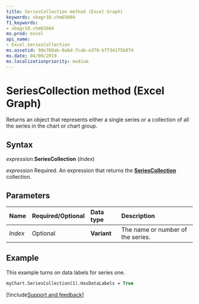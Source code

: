 ```yaml
---
title: SeriesCollection method (Excel Graph)
keywords: vbagr10.chm65604
f1_keywords:
- vbagr10.chm65604
ms.prod: excel
api_name:
- Excel.SeriesCollection
ms.assetid: 9de760ab-0a6d-7cab-e378-b7f341f5b87d
ms.date: 04/09/2019
ms.localizationpriority: medium
---
```



# SeriesCollection method (Excel Graph)

Returns an object that represents either a single series or a collection of all the series in the chart or chart group.

## Syntax

_expression_.**SeriesCollection** (_Index_)

_expression_ Required. An expression that returns the **[SeriesCollection](excel.seriescollection(collection).md)** collection. 

## Parameters

|Name|Required/Optional|Data type|Description|
|:-----|:-----|:-----|:-----|
|_Index_ | Optional |**Variant**| The name or number of the series.|

## Example

This example turns on data labels for series one.

```vb
myChart.SeriesCollection(1).HasDataLabels = True
```

[!include[Support and feedback](~/includes/feedback-boilerplate.md)]